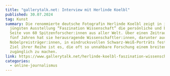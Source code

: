 ```yaml
---
title: "gallerytalk.net: Interview mit Herlinde Koelbl"
published: 30.07.2024
tag: Kunst
summary: Die renommierte deutsche Fotografin Herlinde Koelbl zeigt in ihrer
  jüngsten Ausstellung “Faszination Wissenschaft” die persönliche und berufliche
  Seite von 60 Spitzenforscher:innen aus aller Welt. Über einen Zeitraum von
  fünf Jahren hat sie herausragende Wissenschaftler:innen, darunter auch
  Nobelpreisträger:innen, in eindrucksvollen Schwarz-Weiß-Porträts festgehalten.
  Ziel ihrer Reihe ist es, die oft so unnahbare Forschung einem breiten Publikum
  zugänglich zu machen.
link: https://www.gallerytalk.net/herlinde-koelbl-faszination-wissenschaft/
categories:
  - online-journalismus
---
```

